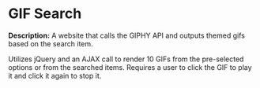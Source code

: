 # GIF Search

**Description:** A website that calls the GIPHY API and outputs themed gifs based on the search item. 

Utilizes jQuery and an AJAX call to render 10 GIFs from the pre-selected options or from the searched items. 
Requires a user to click the GIF to play it and click it again to stop it. 
